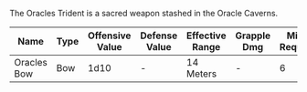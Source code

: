 The Oracles Trident is a sacred weapon stashed in the Oracle Caverns.

| Name        | Type | Offensive Value | Defense Value | Effective Range                   | Grapple Dmg | Might Required |
| ----------- | ---- | --------------- | ------------- | --------------------------------- | ----------- | -------------- |
| Oracles Bow | Bow  | 1d10            | -             | 14 Meters | -           | 6              |

